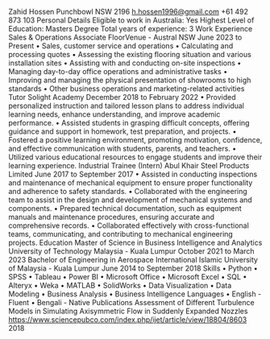 Zahid Hossen
Punchbowl NSW 2196
h.hossen1996@gmail.com
+61 492 873 103
Personal Details
Eligible to work in Australia: Yes
Highest Level of Education: Masters Degree
Total years of experience: 3
Work Experience
Sales & Operations Associate
FloorVenue - Austral NSW
June 2023 to Present
• Sales, customer service and operations
• Calculating and processing quotes
• Assessing the existing flooring situation and various installation sites
• Assisting with and conducting on-site inspections
• Managing day-to-day office operations and administrative tasks
• Improving and managing the physical presentation of showrooms to high standards
• Other business operations and marketing-related activities
Tutor
Solight Academy
December 2018 to February 2022
• Provided personalized instruction and tailored lesson plans to address individual learning needs,
enhance understanding, and improve academic performance.
• Assisted students in grasping difficult concepts, offering guidance and support in homework, test
preparation, and projects.
• Fostered a positive learning environment, promoting motivation, confidence, and effective
communication with students, parents, and teachers.
• Utilized various educational resources to engage students and improve their learning experience.
Industrial Trainee (Intern)
Abul Khair Steel Products Limited
June 2017 to September 2017
• Assisted in conducting inspections and maintenance of mechanical equipment to ensure proper
functionality and adherence to safety standards.
• Collaborated with the engineering team to assist in the design and development of mechanical systems
and components.
• Prepared technical documentation, such as equipment manuals and maintenance procedures, ensuring
accurate and comprehensive records.
• Collaborated effectively with cross-functional teams, communicating, and contributing to mechanical
engineering projects.
Education
Master of Science in Business Intelligence and Analytics
University of Technology Malaysia - Kuala Lumpur
October 2021 to March 2023
Bachelor of Engineering in Aerospace
International Islamic University of Malaysia - Kuala Lumpur
June 2014 to September 2018
Skills
• Python
• SPSS
• Tableau
• Power BI
• Microsoft Office
• Microsoft Excel
• SQL
• Alteryx
• Weka
• MATLAB
• SolidWorks
• Data Visualization
• Data Modeling
• Business Analysis
• Business Intelligence
Languages
• English - Fluent
• Bengali - Native
Publications
Assessment of Different Turbulence Models in Simulating Axisymmetric Flow
in Suddenly Expanded Nozzles
https://www.sciencepubco.com/index.php/ijet/article/view/18804/8603
2018
